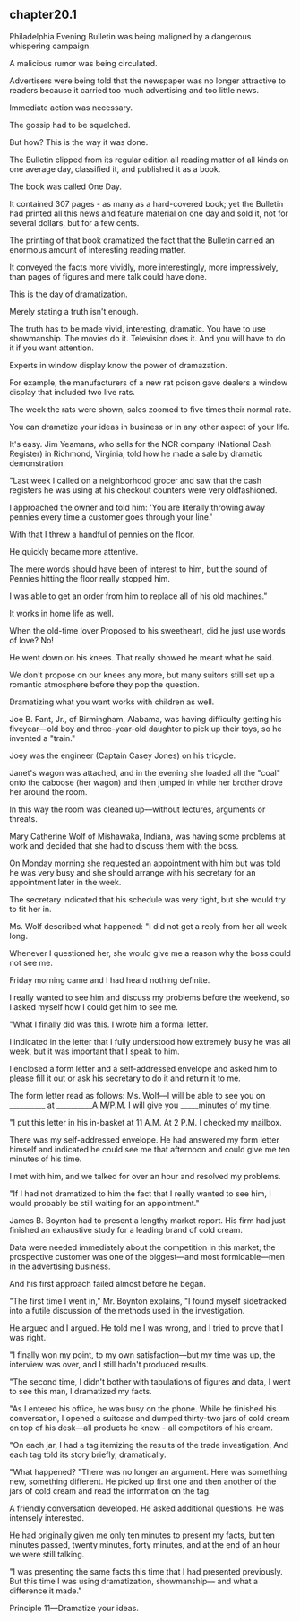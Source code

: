 
chapter20.1
---
Philadelphia Evening Bulletin was being maligned by a dangerous whispering campaign.

A malicious rumor was being circulated.

Advertisers were being told that the newspaper was no longer attractive to readers because it carried too much advertising and too little news.

Immediate action was necessary.

The gossip had to be squelched.

But how? This is the way it was done.

The Bulletin clipped from its regular edition all reading matter of all kinds on one average day, classified it, and published it as a book.

The book was called One Day.

It contained 307 pages - as many as a hard-covered book; yet the Bulletin had printed all this news and feature material on one day and sold it, not for several dollars, but for a few cents.

The printing of that book dramatized the fact that the Bulletin carried an enormous amount of interesting reading matter.

It conveyed the facts more vividly, more interestingly, more impressively, than pages of figures and mere talk could have done.

This is the day of dramatization.

Merely stating a truth isn't enough.

The truth has to be made vivid, interesting, dramatic. You have to use showmanship. The movies do it. Television does it. And you will have to do it if you want attention.

Experts in window display know the power of dramazation.

For example, the manufacturers of a new rat poison gave dealers a window display that included two live rats.

The week the rats were shown, sales zoomed to five times their normal rate.

You can dramatize your ideas in business or in any other aspect of your life.

It's easy. Jim Yeamans, who sells for the NCR company (National Cash Register) in Richmond, Virginia, told how he made a sale by dramatic demonstration.

"Last week I called on a neighborhood grocer and saw that the cash registers he was using at his checkout counters were very oldfashioned.

I approached the owner and told him: 'You are literally throwing away pennies every time a customer goes through your line.'

With that I threw a handful of pennies on the floor.

He quickly became more attentive.

The mere words should have been of interest to him, but the sound of Pennies hitting the floor really stopped him.

I was able to get an order from him to replace all of his old machines."

It works in home life as well.

When the old-time lover Proposed to his sweetheart, did he just use words of love? No!

He went down on his knees. That really showed he meant what he said.

We don't propose on our knees any more, but many suitors still set up a romantic atmosphere before they pop the question.

Dramatizing what you want works with children as well.

Joe B. Fant, Jr., of Birmingham, Alabama, was having difficulty getting his fiveyear—old boy and three-year-old daughter to pick up their toys, so he invented a "train."

Joey was the engineer (Captain Casey Jones) on his tricycle.

Janet's wagon was attached, and in the evening she loaded all the "coal" onto the caboose (her wagon) and then jumped in while her brother drove her around the room.

In this way the room was cleaned up—without lectures, arguments or threats.

Mary Catherine Wolf of Mishawaka, Indiana, was having some problems at work and decided that she had to discuss them with the boss.

On Monday morning she requested an appointment with him but was told he was very busy and she should arrange with his secretary for an appointment later in the week.

The secretary indicated that his schedule was very tight, but she would try to fit her in.

Ms. Wolf described what happened: "I did not get a reply from her all week long.

Whenever I questioned her, she would give me a reason why the boss could not see me.

Friday morning came and I had heard nothing definite.

I really wanted to see him and discuss my problems before the weekend, so I asked myself how I could get him to see me.

"What I finally did was this. I wrote him a formal letter.

I indicated in the letter that I fully understood how extremely busy he was all week, but it was important that I speak to him.

I enclosed a form letter and a self-addressed envelope and asked him to please fill it out or ask his secretary to do it and return it to me.

The form letter read as follows: Ms. Wolf—I will be able to see you on __________ at __________A.M/P.M. I will give you _____minutes of my time.

"I put this letter in his in-basket at 11 A.M. At 2 P.M. I checked my mailbox.

There was my self-addressed envelope. He had answered my form letter himself and indicated he could see me that afternoon and could give me ten minutes of his time.

I met with him, and we talked for over an hour and resolved my problems.

"If I had not dramatized to him the fact that I really wanted to see him, I would probably be still waiting for an appointment."

James B. Boynton had to present a lengthy market report. His firm had just finished an exhaustive study for a leading brand of cold cream.

Data were needed immediately about the competition in this market; the prospective customer was one of the biggest—and most formidable—men in the advertising business.

And his first approach failed almost before he began.

"The first time I went in," Mr. Boynton explains, "I found myself sidetracked into a futile discussion of the methods used in the investigation.

He argued and I argued. He told me I was wrong, and I tried to prove that I was right.

"I finally won my point, to my own satisfaction—but my time was up, the interview was over, and I still hadn't produced results.

"The second time, I didn't bother with tabulations of figures and data, I went to see this man, I dramatized my facts.

"As I entered his office, he was busy on the phone. While he finished his conversation, I opened a suitcase and dumped thirty-two jars of cold cream on top of his desk—all products he knew - all competitors of his cream.

"On each jar, I had a tag itemizing the results of the trade investigation, And each tag told its story briefly, dramatically.

"What happened? "There was no longer an argument. Here was something new, something different. He picked up first one and then another of the jars of cold cream and read the information on the tag.

A friendly conversation developed. He asked additional questions. He was intensely interested.

He had originally given me only ten minutes to present my facts, but ten minutes passed, twenty minutes, forty minutes, and at the end of an hour we were still talking.

"I was presenting the same facts this time that I had presented previously. But this time I was using dramatization, showmanship— and what a difference it made."

Principle 11—Dramatize your ideas.